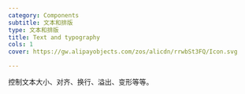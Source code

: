 ```yaml
---
category: Components
subtitle: 文本和排版
type: 文本和排版
title: Text and typography
cols: 1
cover: https://gw.alipayobjects.com/zos/alicdn/rrwbSt3FQ/Icon.svg

---
```


控制文本大小、对齐、换行、溢出、变形等等。
